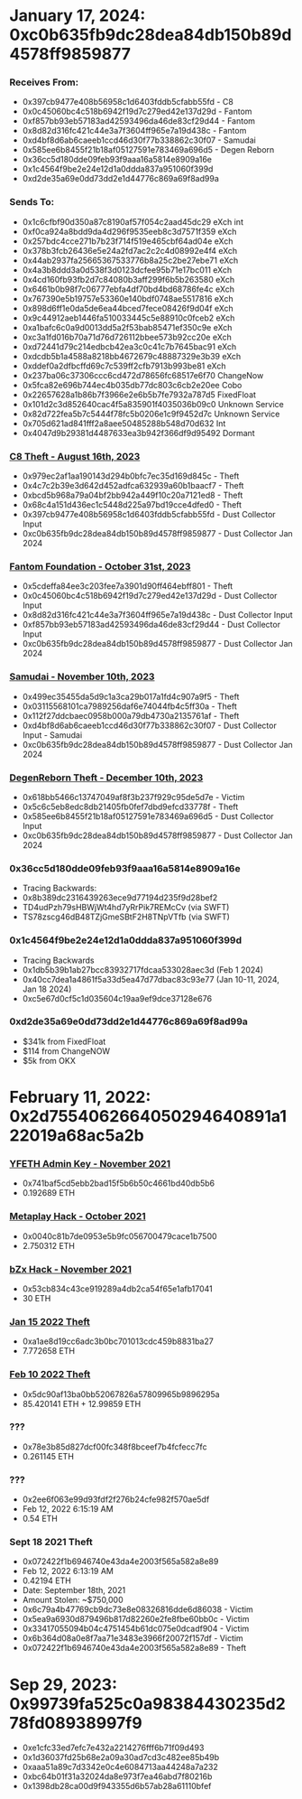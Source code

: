 # January 17, 2024: 0xc0b635fb9dc28dea84db150b89d4578ff9859877

### Receives From:
- 0x397cb9477e408b56958c1d6403fddb5cfabb55fd - C8
- 0x0c45060bc4c518b6942f19d7c279ed42e137d29d - Fantom
- 0xf857bb93eb57183ad42593496da46de83cf29d44 - Fantom
- 0x8d82d316fc421c44e3a7f3604ff965e7a19d438c - Fantom
- 0xd4bf8d6ab6caeeb1ccd46d30f77b338862c30f07 - Samudai
- 0x585ee6b8455f21b18af05127591e783469a696d5 - Degen Reborn
- 0x36cc5d180dde09feb93f9aaa16a5814e8909a16e
- 0x1c4564f9be2e24e12d1a0ddda837a951060f399d
- 0xd2de35a69e0dd73dd2e1d44776c869a69f8ad99a

### Sends To:
- 0x1c6cfbf90d350a87c8190af57f054c2aad45dc29 eXch int 
- 0xf0ca924a8bdd9da4d296f9535eeb8c3d7571f359 eXch 
- 0x257bdc4cce271b7b23f714f519e465cbf64ad04e eXch 
- 0x378b3fcb26436e5e24a2fd7ac2c2c4d08992e4f4 eXch 
- 0x44ab2937fa25665367533776b8a25c2be27ebe71 eXch 
- 0x4a3b8ddd3a0d538f3d0123dcfee95b71e17bc011 eXch 
- 0x4cd160fb93fb2d7c84080b3aff299f6b5b263580 eXch 
- 0x6461b0b98f7c06777ebfa4df70bd4bd68786fe4c eXch 
- 0x767390e5b19757e53360e140bdf0748ae5517816 eXch 
- 0x898d6ff1e0da5de6ea44bced7fece08426f9d04f eXch 
- 0x9c44912aeb1446fa510033445c5e88910c0fceb2 eXch 
- 0xa1bafc6c0a9d0013dd5a2f53bab85471ef350c9e eXch 
- 0xc3a1fd016b70a71d76d726112bbee573b92cc20e eXch 
- 0xd72441d79c214edbcb42ea3c0c41c7b7645bac91 eXch 
- 0xdcdb5b1a4588a8218bb4672679c48887329e3b39 eXch 
- 0xddef0a2dfbcffd69c7c539ff2cfb7913b993be81 eXch 
- 0x237ba06c37306ccc6cd472d78656fc68517e6f70 ChangeNow 
- 0x5fca82e696b744ec4b035db77dc803c6cb2e20ee Cobo 
- 0x22657628a1b86b7f3966e2e6b5b7fe7932a787d5 FixedFloat 
- 0x101d2c3d852640cac4f5a835901f4035036b09c0 Unknown Service 
- 0x82d722fea5b7c5444f78fc5b0206e1c9f9452d7c Unknown Service 
- 0x705d621ad841fff2a8aee50485288b548d70d632 Int 
- 0x4047d9b29381d4487633ea3b942f366df9d95492 Dormant 


### [C8 Theft - August 16th, 2023](./C8%20Theft.md)
- 0x979ec2af1aa190143d294b0bfc7ec35d169d845c - Theft
- 0x4c7c2b39e3d642d452adfca632939a60b1baacf7 - Theft
- 0xbcd5b968a79a04bf2bb942a449f10c20a7121ed8 - Theft
- 0x68c4a151d436ec1c5448d225a97bd19cce4dfed0 - Theft
- 0x397cb9477e408b56958c1d6403fddb5cfabb55fd - Dust Collector Input
- 0xc0b635fb9dc28dea84db150b89d4578ff9859877 - Dust Collector Jan 2024


### [Fantom Foundation - October 31st, 2023](./Fantom%20Foundation.md)
- 0x5cdeffa84ee3c203fee7a3901d90ff464ebff801 - Theft
- 0x0c45060bc4c518b6942f19d7c279ed42e137d29d - Dust Collector Input
- 0x8d82d316fc421c44e3a7f3604ff965e7a19d438c - Dust Collector Input
- 0xf857bb93eb57183ad42593496da46de83cf29d44 - Dust Collector Input
- 0xc0b635fb9dc28dea84db150b89d4578ff9859877 - Dust Collector Jan 2024


### [Samudai - November 10th, 2023](./Samudai.md)
- 0x499ec35455da5d9c1a3ca29b017a1fd4c907a9f5 - Theft
- 0x03115568101ca7989256daf6e74044fb4c5ff30a - Theft
- 0x112f27ddcbaec0958b000a79db4730a2135761af - Theft
- 0xd4bf8d6ab6caeeb1ccd46d30f77b338862c30f07 - Dust Collector Input - Samudai
- 0xc0b635fb9dc28dea84db150b89d4578ff9859877 - Dust Collector Jan 2024

### [DegenReborn Theft - December 10th, 2023](./Degen%20Reborn.md)
- 0x618bb5466c13747049af8f3b237f929c95de5d7e - Victim
- 0x5c6c5eb8edc8db21405fb0fef7dbd9efcd33778f - Theft
- 0x585ee6b8455f21b18af05127591e783469a696d5 - Dust Collector Input
- 0xc0b635fb9dc28dea84db150b89d4578ff9859877 - Dust Collector Jan 2024

### 0x36cc5d180dde09feb93f9aaa16a5814e8909a16e
- Tracing Backwards:
- 0x8b389dc2316439263ece9d77194d235f9d28bef2
- TD4udPzh79sHBWjWt4hd7yRrPik7REMcCv (via SWFT)
- TS78zscg46dB48TZjGmeSBtF2H8TNpVTfb (via SWFT)

### 0x1c4564f9be2e24e12d1a0ddda837a951060f399d
- Tracing Backwards
- 0x1db5b39b1ab27bcc83932717fdcaa533028aec3d (Feb 1 2024)
- 0x40cc7dea1a4861f5a33d5ea47d77dbac83c93e77 (Jan 10-11, 2024, Jan 18 2024) 
- 0xc5e67d0cf5c1d035604c19aa9ef9dce37128e676

### 0xd2de35a69e0dd73dd2e1d44776c869a69f8ad99a
- $341k from FixedFloat
- $114 from ChangeNOW
- $5k from OKX




# February 11, 2022: 0x2d7554062664050294640891a122019a68ac5a2b

### [YFETH Admin Key - November 2021](./YFETH20%Admin20%Key.md)
- 0x741baf5cd5ebb2bad15f5b6b50c4661bd40db5b6
- 0.192689 ETH 

### [Metaplay Hack - October 2021](./Metaplay.md)
- 0x0040c81b7de0953e5b9fc056700479cace1b7500
- 2.750312 ETH 

### [bZx Hack - November 2021](./bZx.md)
- 0x53cb834c43ce919289a4db2ca54f65e1afb17041
- 30 ETH 

### [Jan 15 2022 Theft](./Jan%2015%202022%20Theft.md)
- 0xa1ae8d19cc6adc3b0bc701013cdc459b8831ba27
- 7.772658 ETH 

### [Feb 10 2022 Theft](./Feb%2010%202022%20Theft.md)
- 0x5dc90af13ba0bb52067826a57809965b9896295a
- 85.420141 ETH + 12.99859 ETH

### ???
- 0x78e3b85d827dcf00fc348f8bceef7b4fcfecc7fc
- 0.261145 ETH 

### ???
- 0x2ee6f063e99d93fdf2f276b24cfe982f570ae5df
- Feb 12, 2022 6:15:19 AM
- 0.54 ETH

### Sept 18 2021 Theft
- 0x072422f1b6946740e43da4e2003f565a582a8e89
- Feb 12, 2022 6:13:19 AM
- 0.42194 ETH
- Date: September 18th, 2021
- Amount Stolen: ~$750,000
- 0x6c79a4b47769cb9dc73e8e08326816dde6d86038 - Victim
- 0x5ea9a6930d879496b817d82260e2fe8fbe60bb0c - Victim
- 0x33417055094b04c4751454b61dc075e0dcadf904 - Victim
- 0x6b364d08a0e8f7aa71e3483e3966f20072f157df - Victim
- 0x072422f1b6946740e43da4e2003f565a582a8e89 - Theft



# Sep 29, 2023: 0x99739fa525c0a98384430235d278fd08938997f9

- 0xe1cfc33ed7efc7e432a2214276fff6b71f09d493
- 0x1d36037fd25b68e2a09a30ad7cd3c482ee85b49b
- 0xaaa51a89c7d3342e0c4e6084713aa44248a7a232
- 0xbc64b01f31a32024da8e973f7ea46abd7f80216b
- 0x1398db28ca00d9f943355d6b57ab28a61110bfef




